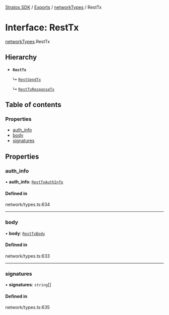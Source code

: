 [Stratos SDK](../README.md) / [Exports](../modules.md) / [networkTypes](../modules/networkTypes.md) / RestTx

# Interface: RestTx

[networkTypes](../modules/networkTypes.md).RestTx

## Hierarchy

- **`RestTx`**

  ↳ [`RestSendTx`](networkTypes.RestSendTx.md)

  ↳ [`RestTxResponseTx`](networkTypes.RestTxResponseTx.md)

## Table of contents

### Properties

- [auth\_info](networkTypes.RestTx.md#auth_info)
- [body](networkTypes.RestTx.md#body)
- [signatures](networkTypes.RestTx.md#signatures)

## Properties

### auth\_info

• **auth\_info**: [`RestTxAuthInfo`](networkTypes.RestTxAuthInfo.md)

#### Defined in

network/types.ts:634

___

### body

• **body**: [`RestTxBody`](networkTypes.RestTxBody.md)

#### Defined in

network/types.ts:633

___

### signatures

• **signatures**: `string`[]

#### Defined in

network/types.ts:635
